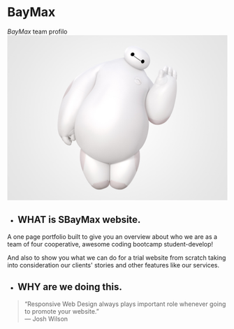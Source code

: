 # BayMax
*BayMax* team profilo
![alt](https://github.com/FACG2/BayMax/blob/master/baymax.jpeg?raw=true)

* ## WHAT is SBayMax website.
A one page portfolio built to give you an overview about who we are as a team of four cooperative, awesome coding bootcamp student-develop!

  And also to show you what we can do for a trial website from scratch taking into consideration our clients' stories and other features like our services.

* ## WHY are we doing this.
>“Responsive Web Design always plays important role whenever going to promote your website.”  
― Josh Wilson
